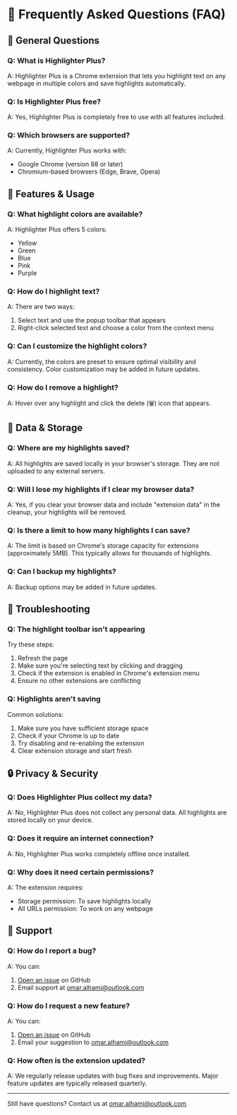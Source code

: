 # 📘 Frequently Asked Questions (FAQ)

## 🎯 General Questions

### Q: What is Highlighter Plus?
A: Highlighter Plus is a Chrome extension that lets you highlight text on any webpage in multiple colors and save highlights automatically.

### Q: Is Highlighter Plus free?
A: Yes, Highlighter Plus is completely free to use with all features included.

### Q: Which browsers are supported?
A: Currently, Highlighter Plus works with:
- Google Chrome (version 88 or later)
- Chromium-based browsers (Edge, Brave, Opera)

## 🎨 Features & Usage

### Q: What highlight colors are available?
A: Highlighter Plus offers 5 colors:
- Yellow
- Green
- Blue
- Pink
- Purple

### Q: How do I highlight text?
A: There are two ways:
1. Select text and use the popup toolbar that appears
2. Right-click selected text and choose a color from the context menu

### Q: Can I customize the highlight colors?
A: Currently, the colors are preset to ensure optimal visibility and consistency. Color customization may be added in future updates.

### Q: How do I remove a highlight?
A: Hover over any highlight and click the delete (🗑️) icon that appears.

## 💾 Data & Storage

### Q: Where are my highlights saved?
A: All highlights are saved locally in your browser's storage. They are not uploaded to any external servers.

### Q: Will I lose my highlights if I clear my browser data?
A: Yes, if you clear your browser data and include "extension data" in the cleanup, your highlights will be removed.

### Q: Is there a limit to how many highlights I can save?
A: The limit is based on Chrome's storage capacity for extensions (approximately 5MB). This typically allows for thousands of highlights.

### Q: Can I backup my highlights?
A: Backup options may be added in future updates.

## 🔧 Troubleshooting

### Q: The highlight toolbar isn't appearing
Try these steps:
1. Refresh the page
2. Make sure you're selecting text by clicking and dragging
3. Check if the extension is enabled in Chrome's extension menu
4. Ensure no other extensions are conflicting

### Q: Highlights aren't saving
Common solutions:
1. Make sure you have sufficient storage space
2. Check if your Chrome is up to date
3. Try disabling and re-enabling the extension
4. Clear extension storage and start fresh

## 🔒 Privacy & Security

### Q: Does Highlighter Plus collect my data?
A: No, Highlighter Plus does not collect any personal data. All highlights are stored locally on your device.

### Q: Does it require an internet connection?
A: No, Highlighter Plus works completely offline once installed.

### Q: Why does it need certain permissions?
A: The extension requires:
- Storage permission: To save highlights locally
- All URLs permission: To work on any webpage

## 🤖 Support

### Q: How do I report a bug?
A: You can:
1. [Open an issue](https://github.com/only-mar/highlighter-plus/issues) on GitHub
2. Email support at omar.alhami@outlook.com

### Q: How do I request a new feature?
A: You can:
1. [Open an issue](https://github.com/only-mar/highlighter-plus/issues) on GitHub
2. Email your suggestion to omar.alhami@outlook.com

### Q: How often is the extension updated?
A: We regularly release updates with bug fixes and improvements. Major feature updates are typically released quarterly.

---

Still have questions? Contact us at omar.alhami@outlook.com

